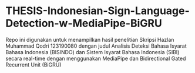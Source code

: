 # THESIS-Indonesian-Sign-Language-Detection-w-MediaPipe-BiGRU
Repo ini digunakan untuk menampilkan hasil penelitian Skripsi Hazlan Muhammad Qodri 123190080 dengan judul Analisis Deteksi Bahasa Isyarat Bahasa Indonesia (BISINDO) dan Sistem Isyarat Bahasa Indonesia (SIBI) secara real-time dengan menggunakan MediaPipe dan Bidirectional Gated Recurrent Unit (BiGRU)
